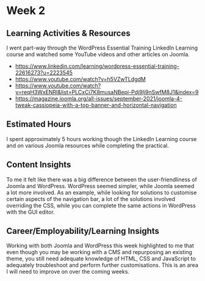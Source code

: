 # Week 2

## Learning Activities & Resources

I went part-way through the WordPress Essential Training LinkedIn Learning course and watched some YouTube videos and other articles on Joomla.

- https://www.linkedin.com/learning/wordpress-essential-training-22616273?u=2223545
- https://www.youtube.com/watch?v=h5VZwTLdgdM
- https://www.youtube.com/watch?v=reqH3WxENRI&list=PLCxCi7K8musaNBepi-Pdj9Ij9nSwfM8J1&index=9
- https://magazine.joomla.org/all-issues/september-2021/joomla-4-tweak-cassiopeia-with-a-top-banner-and-horizontal-navigation

## Estimated Hours

I spent approximately 5 hours working though the LinkedIn Learning course and on various Joomla resources while completing the practical.

## Content Insights

To me it felt like there was a big difference between the user-friendliness of Joomla and WordPress. WordPress seemed simpler, while Joomla seemed a lot more involved. As an example, while looking for solutions to customise certain aspects of the navigation bar, a lot of the solutions involved overriding the CSS, while you can complete the same actions in WordPress with the GUI editor.

## Career/Employability/Learning Insights

Working with both Joomla and WordPress this week highlighted to me that even though you may be working with a CMS and repurposing an existing theme, you still need adequate knowledge of HTML, CSS and JavaScript to adequately troubleshoot and perform further customisations. This is an area I will need to improve on over the coming weeks.